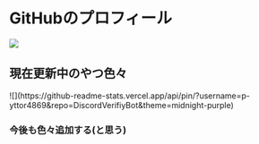 <h1>GitHubのプロフィール</h1>  

[![](https://github-readme-stats.vercel.app/api?username=p-yttor4869&show_icons=true&theme=midnight-purple)](https://github.com/p-yttor4869)<br>
<h2>現在更新中のやつ色々</h2>
![](https://github-readme-stats.vercel.app/api/pin/?username=p-yttor4869&repo=DiscordVerifiyBot&theme=midnight-purple)
<h3>今後も色々追加する(と思う)</h3><br><br>
